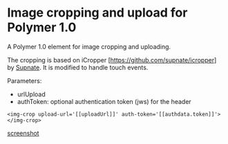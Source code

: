 # Image cropping and upload for Polymer 1.0

A Polymer 1.0 element for image cropping and uploading.

The cropping is based on iCropper [https://github.com/supnate/icropper] by [Supnate](https://github.com/supnate). It is modified to handle touch events.


Parameters:
- urlUpload
- authToken: optional authentication token (jws) for the header 

`<img-crop upload-url='[[uploadUrl]]' auth-token='[[authdata.token]]'></img-crop>`

[screenshot][screenshot]

[screenshot]: https://github.com/exoer/polymer-img-crop/blob/master/screen_shot.png